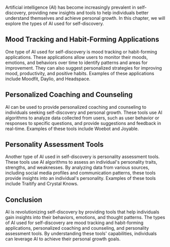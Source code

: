 
Artificial intelligence (AI) has become increasingly prevalent in self-discovery, providing new insights and tools to help individuals better understand themselves and achieve personal growth. In this chapter, we will explore the types of AI used for self-discovery.

Mood Tracking and Habit-Forming Applications
--------------------------------------------

One type of AI used for self-discovery is mood tracking or habit-forming applications. These applications allow users to monitor their moods, emotions, and behaviors over time to identify patterns and areas for improvement. They can also suggest personalized strategies for improving mood, productivity, and positive habits. Examples of these applications include Moodfit, Daylio, and Headspace.

Personalized Coaching and Counseling
------------------------------------

AI can be used to provide personalized coaching and counseling to individuals seeking self-discovery and personal growth. These tools use AI algorithms to analyze data collected from users, such as user behavior or responses to specific questions, and provide suggestions and feedback in real-time. Examples of these tools include Woebot and Joyable.

Personality Assessment Tools
----------------------------

Another type of AI used in self-discovery is personality assessment tools. These tools use AI algorithms to assess an individual's personality traits, strengths, and weaknesses. By analyzing data from various sources, including social media profiles and communication patterns, these tools provide insights into an individual's personality. Examples of these tools include Traitify and Crystal Knows.

Conclusion
----------

AI is revolutionizing self-discovery by providing tools that help individuals gain insights into their behaviors, emotions, and thought patterns. The types of AI used for self-discovery are mood tracking and habit-forming applications, personalized coaching and counseling, and personality assessment tools. By understanding these tools' capabilities, individuals can leverage AI to achieve their personal growth goals.
